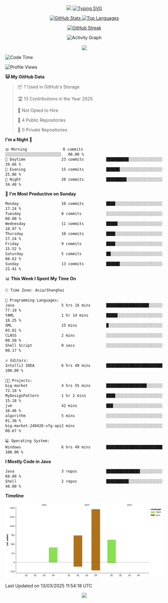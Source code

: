 <!-- -->

<p align="center">
<img src="https://capsule-render.vercel.app/api?type=waving&color=timeGradient&height=300&&section=header&text=HI%20THEME!&fontSize=90&fontAlign=50&fontAlignY=30&desc=I%20am%20AlfonsoKevin!&descAlign=50&descSize=30&descAlignY=60&animation=twinkling" />
    <a align="center" href="https://www.kaijavademo.top/"><img src="https://readme-typing-svg.demolab.com?font=Fira+Code&center=true&pause=1000&width=435&lines=Welcome+to+my+GitHub+profile+page!;%E6%AC%A2%E8%BF%8E%E6%9D%A5%E5%88%B0%E6%88%91%E7%9A%84GitHub%E4%B8%BB%E9%A1%B5%EF%BC%81" alt="Typing SVG" height=200 /> </a>
</p>



<p align="center" >
  <a href="https://github.com/AlfonsoKevin">  
    <img src="https://github-readme-stats.vercel.app/api/?username=AlfonsoKevin&layout=compact&border_radius=20" width="400"  alt="GitHub Stats" />
  </a>
  <a href="https://www.kaijavademo.top/">
    <img src="https://github-readme-stats.vercel.app/api/top-langs/?username=AlfonsoKevin&layout=compact&border_radius=20" width=400 alt="Top Languages"/>
  </a>
</p>


<p align="center">
    <a href="https://github.com/AlfonsoKevin">
    <img src="https://streak-stats.demolab.com?user=AlfonsoKevin&theme=transparent&hide_border=false%C2%A0%C2%A0%E5%81%87&short_numbers=false%C2%A0%C2%A0%E5%81%87&card_width=595&card_height=234" height="400"  alt="GitHub Streak" />
    </a>
</p>



<p align="center">
    <img width="800" src="https://github-readme-activity-graph.vercel.app/graph?username=AlfonsoKevin&theme=github-compact&hide_border=true&area=true&from=2024-06-01&to=2024-12-31&grid=false&custom_title=Activity%20Graph" alt="Activity Graph" title="Activity Graph" />
</p> 




<p align="center">
	<img align="center" src="https://skillicons.dev/icons?i=idea,java,mysql,redis,spring,rocket,html,css,js,react,linux,py,c,clion,docker,md,stackoverflow&theme=light" />    
</p>


<!--START_SECTION:waka-->
![Code Time](http://img.shields.io/badge/Code%20Time-52%20hrs%2042%20mins-blue)

![Profile Views](http://img.shields.io/badge/Profile%20Views-0-blue)

**🐱 My GitHub Data** 

> 📦 ? Used in GitHub's Storage 
 > 
> 🏆 13 Contributions in the Year 2025
 > 
> 🚫 Not Opted to Hire
 > 
> 📜 4 Public Repositories 
 > 
> 🔑 0 Private Repositories 
 > 
**I'm a Night 🦉** 

```text
🌞 Morning                0 commits           ░░░░░░░░░░░░░░░░░░░░░░░░░   00.00 % 
🌆 Daytime                23 commits          ██████████░░░░░░░░░░░░░░░   39.66 % 
🌃 Evening                15 commits          ██████░░░░░░░░░░░░░░░░░░░   25.86 % 
🌙 Night                  20 commits          █████████░░░░░░░░░░░░░░░░   34.48 % 
```
📅 **I'm Most Productive on Sunday** 

```text
Monday                   10 commits          ████░░░░░░░░░░░░░░░░░░░░░   17.24 % 
Tuesday                  0 commits           ░░░░░░░░░░░░░░░░░░░░░░░░░   00.00 % 
Wednesday                11 commits          █████░░░░░░░░░░░░░░░░░░░░   18.97 % 
Thursday                 10 commits          ████░░░░░░░░░░░░░░░░░░░░░   17.24 % 
Friday                   9 commits           ████░░░░░░░░░░░░░░░░░░░░░   15.52 % 
Saturday                 5 commits           ██░░░░░░░░░░░░░░░░░░░░░░░   08.62 % 
Sunday                   13 commits          ██████░░░░░░░░░░░░░░░░░░░   22.41 % 
```


📊 **This Week I Spent My Time On** 

```text
🕑︎ Time Zone: Asia/Shanghai

💬 Programming Languages: 
Java                     5 hrs 16 mins       ███████████████████░░░░░░   77.19 % 
YAML                     1 hr 14 mins        █████░░░░░░░░░░░░░░░░░░░░   18.25 % 
XML                      15 mins             █░░░░░░░░░░░░░░░░░░░░░░░░   03.81 % 
CLASS                    2 mins              ░░░░░░░░░░░░░░░░░░░░░░░░░   00.50 % 
Shell Script             0 secs              ░░░░░░░░░░░░░░░░░░░░░░░░░   00.17 % 

🔥 Editors: 
IntelliJ IDEA            6 hrs 49 mins       █████████████████████████   100.00 % 

🐱‍💻 Projects: 
big-market               4 hrs 55 mins       ██████████████████░░░░░░░   72.18 % 
MyDesignPattern          1 hr 2 mins         ████░░░░░░░░░░░░░░░░░░░░░   15.18 % 
jvm                      42 mins             ███░░░░░░░░░░░░░░░░░░░░░░   10.46 % 
algorithm                5 mins              ░░░░░░░░░░░░░░░░░░░░░░░░░   01.30 % 
big-market-240420-xfg-api2 mins              ░░░░░░░░░░░░░░░░░░░░░░░░░   00.67 % 

💻 Operating System: 
Windows                  6 hrs 49 mins       █████████████████████████   100.00 % 
```

**I Mostly Code in Java** 

```text
Java                     3 repos             ███████████████░░░░░░░░░░   60.00 % 
Shell                    2 repos             ██████████░░░░░░░░░░░░░░░   40.00 % 
```



**Timeline**

![Lines of Code chart](https://raw.githubusercontent.com/AlfonsoKevin/AlfonsoKevin/main/assets/bar_graph.png)


 Last Updated on 13/03/2025 11:54:18 UTC
<!--END_SECTION:waka-->

<p align="center">
    <a href="https://github.com/AlfonsoKevin"></a><img src="https://img.shields.io/badge/GitHub-grey?logo=github" />
</p>
